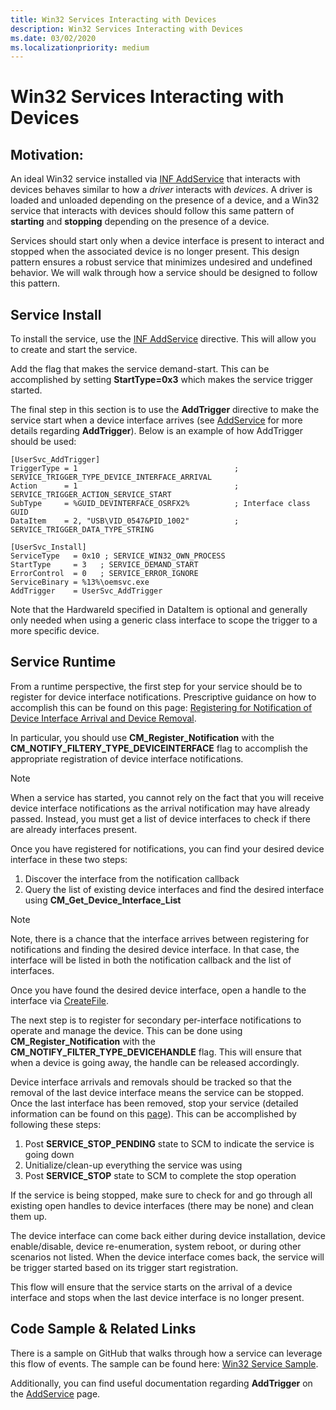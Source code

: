 ```yaml
---
title: Win32 Services Interacting with Devices
description: Win32 Services Interacting with Devices
ms.date: 03/02/2020
ms.localizationpriority: medium
---
```


# Win32 Services Interacting with Devices

## Motivation:

An ideal Win32 service installed via [INF AddService](./inf-addservice-directive.md) that interacts with devices behaves similar to how a *driver* interacts with *devices*.  A driver is loaded and unloaded depending on the presence of a device, and a Win32 service that interacts with devices should follow this same pattern of **starting** and **stopping** depending on the presence of a device.  

Services should start only when a device interface is present to interact and stopped when the associated device is no longer present.  This design pattern ensures a robust service that minimizes undesired and undefined behavior.  We will walk through how a service should be designed to follow this pattern.

## Service Install

To install the service, use the [INF AddService](./inf-addservice-directive.md) directive.  This will allow you to create and start the service.

Add the flag that makes the service demand-start.  This can be accomplished by setting **StartType=0x3** which makes the service trigger started.

The final step in this section is to use the **AddTrigger** directive to make the service start when a device interface arrives (see [AddService](./inf-addservice-directive.md) for more details regarding **AddTrigger**).  Below is an example of how AddTrigger should be used:

```
[UserSvc_AddTrigger]
TriggerType = 1                                   ; SERVICE_TRIGGER_TYPE_DEVICE_INTERFACE_ARRIVAL
Action      = 1                                   ; SERVICE_TRIGGER_ACTION_SERVICE_START
SubType     = %GUID_DEVINTERFACE_OSRFX2%          ; Interface class GUID
DataItem    = 2, "USB\VID_0547&PID_1002"          ; SERVICE_TRIGGER_DATA_TYPE_STRING

[UserSvc_Install]
ServiceType   = 0x10 ; SERVICE_WIN32_OWN_PROCESS
StartType     = 3   ; SERVICE_DEMAND_START
ErrorControl  = 0   ; SERVICE_ERROR_IGNORE
ServiceBinary = %13%\oemsvc.exe
AddTrigger    = UserSvc_AddTrigger

```
Note that the HardwareId specified in DataItem is optional and generally only needed when using a generic class interface to scope the trigger to a more specific device.  

## Service Runtime
	
From a runtime perspective, the first step for your service should be to register for device interface notifications.  Prescriptive guidance on how to accomplish this can be found on this page: [Registering for Notification of Device Interface Arrival and Device Removal](./registering-for-notification-of-device-interface-arrival-and-device-removal.md).

In particular, you should use **CM_Register_Notification** with the **CM_NOTIFY_FILTERY_TYPE_DEVICEINTERFACE** flag to accomplish the appropriate registration of device interface notifications.

>[!NOTE]
>When a service has started, you cannot rely on the fact that you will receive device interface notifications as the arrival notification may have already passed. Instead, you must get a list of device interfaces to check if there are already interfaces present.

Once you have registered for notifications, you can find your desired device interface in these two steps:

1. Discover the interface from the notification callback
2. Query the list of existing device interfaces and find the desired interface using **CM_Get_Device_Interface_List**

>[!NOTE] 
>Note, there is a chance that the interface arrives between registering for notifications and finding the desired device interface.  In that case, the interface will be listed in both the notification callback and the list of interfaces.

Once you have found the desired device interface, open a handle to the interface via [CreateFile](/windows/win32/api/fileapi/nf-fileapi-createfilea).  

The next step is to register for secondary per-interface notifications to operate and manage the device. This can be done using **CM_Register_Notification** with the **CM_NOTIFY_FILTER_TYPE_DEVICEHANDLE** flag.  This will ensure that when a device is going away, the handle can be released accordingly.

Device interface arrivals and removals should be tracked so that the removal of the last device interface means the service can be stopped.  Once the last interface has been removed, stop your service (detailed information can be found on this [page](/windows/desktop/Services/service-servicemain-function)). This can be accomplished by following these steps:

1. Post **SERVICE_STOP_PENDING** state to SCM to indicate the service is going down
2. Unitialize/clean-up everything the service was using
3. Post **SERVICE_STOP** state to SCM to complete the stop operation

If the service is being stopped, make sure to check for and go through all existing open handles to device interfaces (there may be none) and clean them up. 
  
The device interface can come back either during device installation, device enable/disable, device re-enumeration, system reboot, or during other scenarios not listed.  When the device interface comes back, the service will be trigger started based on its trigger start registration.

This flow will ensure that the service starts on the arrival of a device interface and stops when the last device interface is no longer present.

## Code Sample & Related Links

There is a sample on GitHub that walks through how a service can leverage this flow of events.  The sample can be found here: [Win32 Service Sample](https://github.com/microsoft/Windows-driver-samples/tree/master/general/DCHU/osrfx2_DCHU_base/osrfx2_DCHU_usersvc).

Additionally, you can find useful documentation regarding **AddTrigger** on the [AddService](./inf-addservice-directive.md) page.
